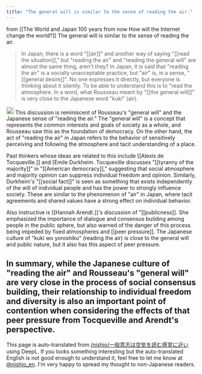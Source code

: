 ```yaml
---
title: "The general will is similar to the sense of reading the air."
---
```


from  [[The World and Japan 100 years from now How will the Internet change the world?]]
The general will is similar to the sense of reading the air.
> In Japan, there is a word "[[air]]" and another way of saying "[[read the situation]]," but "reading the air" and "reading the general will" are almost the same thing, aren't they? In Japan, it is said that "reading the air" is a socially unacceptable practice, but "air" is, in a sense, "[[general desire]]". No one expresses it directly, but everyone is thinking about it silently. To be able to understand this is to "read the atmosphere. In a word, what Rousseau meant by "[[the general will]]" is very close to the Japanese word "kuki" (air).

<img src='https://scrapbox.io/api/pages/nishio-en/gpt/icon' alt='gpt.icon' height="19.5"/>
This discussion is reminiscent of Rousseau's "general will" and the Japanese sense of "reading the air." The "general will" is a concept that represents the common interests and goals of society as a whole, and Rousseau saw this as the foundation of democracy. On the other hand, the act of "reading the air" in Japan refers to the behavior of sensitively perceiving and following the atmosphere and tacit understanding of a place.

Past thinkers whose ideas are related to this include [[Alexis de Tocqueville.]] and [Emile Durkheim. Tocqueville discusses "[[tyranny of the majority]]" in "[[American democracy]]," suggesting that social atmosphere and majority opinion can suppress individual freedom and opinion. Similarly, Durkheim's "[[social fact]]" is seen as something that exists independently of the will of individual people and has the power to strongly influence society. These are similar to the phenomenon of "air" in Japan, where tacit agreements and shared values have a strong effect on individual behavior.

Also instructive is [[Hannah Arendt.]]'s discussion of "[[publicness]]. She emphasized the importance of dialogue and consensus building among people in the public sphere, but also warned of the danger of this process being impeded by fixed atmospheres and [[peer pressure]]. The Japanese culture of "kuki wo yoroshiku" (reading the air) is close to the general will and public nature, but it also has this aspect of peer pressure.

In summary, while the Japanese culture of "reading the air" and Rousseau's "general will" are very close in the process of social consensus building, their relationship to individual freedom and diversity is also an important point of contention when considering the effects of that peer pressure from Tocqueville and Arendt's perspective.
---
This page is auto-translated from [/nishio/一般意志は空気を読む感覚に近い](https://scrapbox.io/nishio/一般意志は空気を読む感覚に近い) using DeepL. If you looks something interesting but the auto-translated English is not good enough to understand it, feel free to let me know at [@nishio_en](https://twitter.com/nishio_en). I'm very happy to spread my thought to non-Japanese readers.